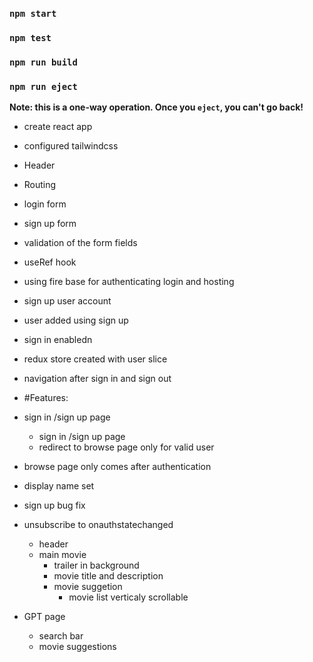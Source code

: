 ### `npm start`

### `npm test`

### `npm run build`

### `npm run eject`

**Note: this is a one-way operation. Once you `eject`, you can't go back!**

- create react app
- configured tailwindcss
- Header
- Routing
- login form
- sign up form
- validation of the form fields
- useRef hook
- using fire base for authenticating login and hosting
- sign up user account 
- user added using sign up 
- sign in enabledn
- redux store created with user slice
-  navigation after sign in and sign out
- #Features:
- sign in /sign up page
  - sign in /sign up page
  - redirect to browse page only for valid user
- browse page only comes after authentication
- display name set 
- sign up bug fix
- unsubscribe to onauthstatechanged


  - header
  - main movie
    - trailer in background
    - movie title and description
    - movie suggetion
      - movie list verticaly scrollable
- GPT page
  - search bar
  - movie suggestions
